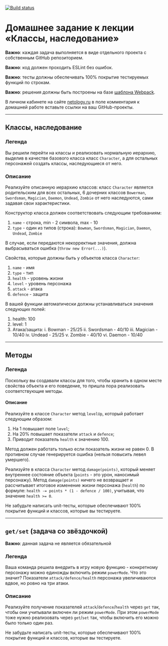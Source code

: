 [![Build status](https://ci.appveyor.com/api/projects/status/xqi9rv9kb7voo8du/branch/master?svg=true)](https://ci.appveyor.com/project/Sergius92739/ajs-5-3-get-set/branch/master)

# Домашнее задание к лекции «Классы, наследование»

**Важно**: каждая задача выполняется в виде отдельного проекта с собственным GitHub репозиторием.

**Важно**: код должен проходить ESLint без ошибок.

**Важно**: тесты должны обеспечивать 100% покрытие тестируемых функций по строкам.

**Важно**: решения должны быть построены на базе [шаблона Webpack](/ci-template).

В личном кабинете на сайте [netology.ru](http://netology.ru/) в поле комментария к домашней работе вставьте ссылки на ваш GitHub-проекты.

---

## Классы, наследование

### Легенда

Вы решили перейти на классы и реализовать нормальную иерархию, выделив в качестве базового класса класс `Character`, а для остальных персонажей создать классы, наследующиеся от него.

### Описание

Реализуйте описанную иерархию классов: класс `Character` является родительским для всех остальных, 6 дочерних классов `Bowerman`, `Swordsman`, `Magician`, `Daemon`, `Undead`, `Zombie` от него наследуются, сами задавая свои характеристики.

Конструктор класса должен соответствовать следующим требованиям:

1. `name` - строка, min - 2 символа, max - 10
2. `type` - один из типов (строка): `Bowman`, `Swordsman`, `Magician`, `Daemon`, `Undead`, `Zombie`

В случае, если передаются некорректные значения, должна выбрасываться ошибка (`throw new Error(...)`).

Свойства, которые должны быть у объектов класса `Character`:

1. `name` - имя
2. `type` - тип
3. `health` - уровень жизни
4. `level` - уровень персонажа
5. `attack` - атака
6. `defence` - защита

В вашей функции автоматически должны устанавливаться значения следующих полей:

1. health: 100
2. level: 1
3. Атака/защита:
       i. Bowman - 25/25
      ii. Swordsman - 40/10
     iii. Magician - 10/40
      iv. Undead - 25/25
       v. Zombie - 40/10
      vi. Daemon - 10/40

---

## Методы

### Легенда

Поскольку вы создавали классы для того, чтобы хранить в одном месте свойства объекта и его поведение, то пришла пора реализовать соответствующие методы.

#### Описание

Реализуйте в классе `Character` метод `levelUp`, который работает следующим образом:
1. На 1 повышает поле `level`;
1. На 20% повышает показатели `attack` и `defence`;
1. Приводит показатель `health` к значению 100.

Метод должен работать только если показатель жизни не равен 0. В противном случае генерируется ошибка (нельзя повысить левел умершего).

Реализуйте в класса `Character` метод `damage(points)`, который меняет внутреннее состояние объекта (`points` - это урон, наносимый персонажу). Метод `damage(points)` ничего не возвращает и рассчитывает итоговое изменение жизни персонажа (`health`) по формуле: `health -= points * (1 - defence / 100)`, учитывая, что значение `health >= 0`.

Не забудьте написать unit-тесты, которые обеспечивают 100% покрытие функций и классов, которые вы тестируете.

---

## `get/set` (задача со звёздочкой)

**Важно**: данная задача не является обязательной 

### Легенда

Ваша команда решила внедрить в игру новую функцию - конкретному персонажу можно единожды включить режим `powerMode`. Что это значит? Показатели `attack/defence/health` персонажа увеличиваются вдвое, но ровно на три атаки.

### Описание

Реализуйте получение показателей `attack`/`defence`/`health` через `get` так, чтобы они учитывали включен ли режим `powerMode`. При этом `powerMode` тоже нужно реализовать через `get`/`set` так, чтобы включить его можно было только один раз.

Не забудьте написать unit-тесты, которые обеспечивают 100% покрытие функций и классов, которые вы тестируете.
